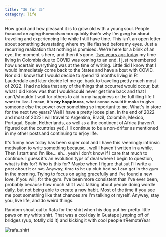 ```yaml
---
title: "36 for 36"
category: life
---
```


How good and how pleasant it is to grow old with a young soul. People focused on aging themselves too quickly that's why I'm gung ho about traveling and experiencing life while I still have time. This isn't an open letter about something devastating where my life flashed before my eyes. Just a recurring realization that nothing is promised. We're here for a blink of an eye, the moment is here, and then it's gone. [Two years ago today](/life/2020/12/01/34/) my time living in Colombia due to COVID was coming to an end. I just remembered how uncertain everything was at the time of writing. Little did I know that I would immediately come back to the States and have a bout with COVID. Nor did I know that I would decide to spend 13 months living in Ft Lauderdale and later decide let me get back to traveling pretty much most of 2022. I had no idea that any of the things that occurred would occur, but what I did know was that I would/could never get time back and that I can't/shouldn't wait for others to aid in my happiness or the fulfilling life I want to live. I mean, it's **my happiness**, what sense would it make to give someone else the power over something so important to me. What's in store for the next two years? Well I have a pretty loose plan. In the end of 2022 and most of 2023 I will travel to Argentina, Brazil, Colombia, Mexico, Portugal, Spain, Netherlands, as well as a the continent of Africa (haven't figured out the countries yet). I'll continue to be a non-drifter as mentioned in my other posts and continuing to enjoy life.

It's funny how today has been super cool and I have this seemingly intrinsic motivation to write something because... well I haven't written in a while. Then I start and I'm like... eh... yeah I don't know if I care that much to continue. I guess it's an evolution type of deal where I begin to question, what is this for? Who is this for? Maybe when I figure that out I'll write a post about it or not. Anyway, time to hit up club bed so I can get in the gym in the morning. Trying to focus on aging gracefully and I've found a new love, if you will, for the gym. I've been more consistent than I've ever been, probably because how much shit I was talking about people doing wordle daily, but not being able to create a new habit. Most of the time if you see me post something like that chances are I'm talking ot myself. Anyway, stay you, live life, and do weird things.

Random shout out to Rafa for the shirt when his dog put her pretty little paws on my white shirt. That was a cool day in Guatape jumping off of bridges (yup, totally did it) and kicking it with cool people #RemoteYear

![rafa_shirt][rafa_shirt]

[rafa_shirt]: {{site.images_url}}/36-for-36/rafa_shirt.jpg
